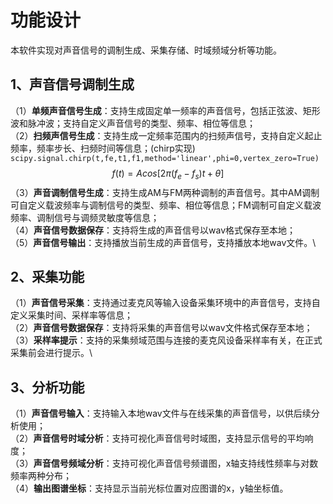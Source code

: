 # 功能设计
本软件实现对声音信号的调制生成、采集存储、时域频域分析等功能。
## 1、声音信号调制生成
（1）**单频声音信号生成**：支持生成固定单一频率的声音信号，包括正弦波、矩形波和脉冲波；支持自定义声音信号的类型、频率、相位等信息；\
（2）**扫频声信号生成**：支持生成一定频率范围内的扫频声信号，支持自定义起止频率，频率步长、扫频时间等信息；(chirp实现)\
`scipy.signal.chirp(t,fe,t1,f1,method='linear',phi=0,vertex_zero=True)`
$$
f(t)=Acos[2\pi (f_e-f_s)t+\theta]
$$
（3）**声音调制信号生成**：支持生成AM与FM两种调制的声音信号。其中AM调制可自定义载波频率与调制信号的类型、频率、相位等信息；FM调制可自定义载波频率、调制信号与调频灵敏度等信息；\
（4）**声音信号数据保存**：支持将生成的声音信号以wav格式保存至本地；\
（5）**声音信号输出**：支持播放当前生成的声音信号，支持播放本地wav文件。\
## 2、采集功能
（1）**声音信号采集**：支持通过麦克风等输入设备采集环境中的声音信号，支持自定义采集时间、采样率等信息；\
（2）**声音信号数据保存**：支持将采集的声音信号以wav文件格式保存至本地；\
（3）**采样率提示**：支持的采集频域范围与连接的麦克风设备采样率有关，在正式采集前会进行提示。\
## 3、分析功能
（1）**声音信号输入**：支持输入本地wav文件与在线采集的声音信号，以供后续分析使用；\
（2）**声音信号时域分析**：支持可视化声音信号时域图，支持显示信号的平均响度；\
（3）**声音信号频域分析**：支持可视化声音信号频谱图，x轴支持线性频率与对数频率两种分布；\
（4）**输出图谱坐标**：支持显示当前光标位置对应图谱的x，y轴坐标值。
